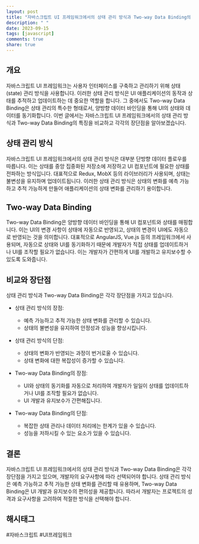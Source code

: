 ```yaml
---
layout: post
title: "자바스크립트 UI 프레임워크에서의 상태 관리 방식과 Two-way Data Binding의 특징 비교하기"
description: " "
date: 2023-09-15
tags: [javascript]
comments: true
share: true
---
```


## 개요
자바스크립트 UI 프레임워크는 사용자 인터페이스를 구축하고 관리하기 위해 상태(state) 관리 방식을 사용합니다. 이러한 상태 관리 방식은 UI 애플리케이션의 동작과 상태를 추적하고 업데이트하는 데 중요한 역할을 합니다. 그 중에서도 Two-way Data Binding은 상태 관리의 특수한 형태로서, 양방향 데이터 바인딩을 통해 UI의 상태와 데이터를 동기화합니다. 이번 글에서는 자바스크립트 UI 프레임워크에서의 상태 관리 방식과 Two-way Data Binding의 특징을 비교하고 각각의 장단점을 알아보겠습니다.

## 상태 관리 방식
자바스크립트 UI 프레임워크에서의 상태 관리 방식은 대부분 단방향 데이터 플로우를 따릅니다. 이는 상태를 중앙 집중화된 저장소에 저장하고 UI 컴포넌트에 필요한 상태를 전파하는 방식입니다. 대표적으로 Redux, MobX 등의 라이브러리가 사용되며, 상태는 불변성을 유지하며 업데이트됩니다. 이러한 상태 관리 방식은 상태의 변화를 예측 가능하고 추적 가능하게 만들어 애플리케이션의 상태 변화를 관리하기 용이합니다.

## Two-way Data Binding
Two-way Data Binding은 양방향 데이터 바인딩을 통해 UI 컴포넌트와 상태를 매핑합니다. 이는 UI의 변경 사항이 상태에 자동으로 반영되고, 상태의 변경이 UI에도 자동으로 반영되는 것을 의미합니다. 대표적으로 AngularJS, Vue.js 등의 프레임워크에서 사용되며, 자동으로 상태와 UI를 동기화하기 때문에 개발자가 직접 상태를 업데이트하거나 UI를 조작할 필요가 없습니다. 이는 개발자가 간편하게 UI를 개발하고 유지보수할 수 있도록 도와줍니다.

## 비교와 장단점
상태 관리 방식과 Two-way Data Binding은 각각 장단점을 가지고 있습니다.

- 상태 관리 방식의 장점:
  - 예측 가능하고 추적 가능한 상태 변화를 관리할 수 있습니다.
  - 상태의 불변성을 유지하여 안정성과 성능을 향상시킵니다.
- 상태 관리 방식의 단점:
  - 상태의 변화가 반영되는 과정이 번거로울 수 있습니다.
  - 상태 변화에 대한 복잡성이 증가할 수 있습니다.

- Two-way Data Binding의 장점:
  - UI와 상태의 동기화를 자동으로 처리하여 개발자가 일일이 상태를 업데이트하거나 UI를 조작할 필요가 없습니다.
  - UI 개발과 유지보수가 간편해집니다.
- Two-way Data Binding의 단점:
  - 복잡한 상태 관리나 데이터 처리에는 한계가 있을 수 있습니다.
  - 성능을 저하시킬 수 있는 요소가 있을 수 있습니다.

## 결론
자바스크립트 UI 프레임워크에서의 상태 관리 방식과 Two-way Data Binding은 각각 장단점을 가지고 있으며, 개발자의 요구사항에 따라 선택되어야 합니다. 상태 관리 방식은 예측 가능하고 추적 가능한 상태 변화를 관리할 때 유용하며, Two-way Data Binding은 UI 개발과 유지보수의 편의성을 제공합니다. 따라서 개발자는 프로젝트의 성격과 요구사항을 고려하여 적절한 방식을 선택해야 합니다.

## 해시태그
#자바스크립트 #UI프레임워크